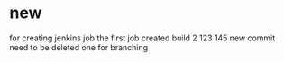 # new
for creating jenkins job
the first job created
build 2
123
145
new commit
need to be deleted 
one for branching
